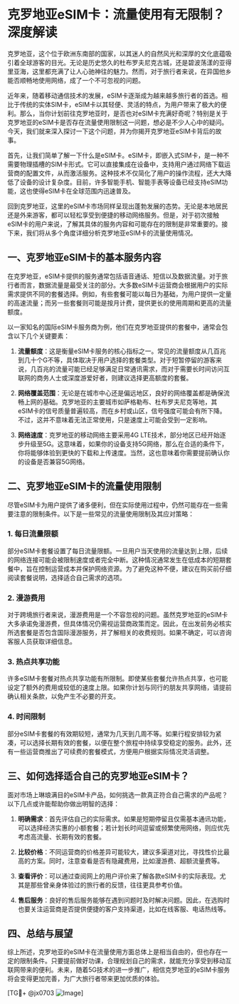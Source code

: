 # 克罗地亚eSIM卡：流量使用有无限制？深度解读

克罗地亚，这个位于欧洲东南部的国家，以其迷人的自然风光和深厚的文化底蕴吸引着全球游客的目光。无论是历史悠久的杜布罗夫尼克古城，还是碧波荡漾的亚得里亚海，这里都充满了让人心驰神往的魅力。然而，对于旅行者来说，在异国他乡能否顺畅地使用网络，成了一个不可忽视的问题。

近年来，随着移动通信技术的发展，eSIM卡逐渐成为越来越多旅行者的首选。相比于传统的实体SIM卡，eSIM卡以其轻便、灵活的特点，为用户带来了极大的便利。那么，当你计划前往克罗地亚时，是否也对eSIM卡充满好奇呢？特别是关于克罗地亚的eSIM卡是否存在流量使用限制这一问题，想必是不少人心中的疑问。今天，我们就来深入探讨一下这个问题，并为你揭开克罗地亚eSIM卡背后的故事。

首先，让我们简单了解一下什么是eSIM卡。eSIM卡，即嵌入式SIM卡，是一种不需要物理插槽的SIM卡形式。它可以直接集成在设备中，支持用户通过网络下载运营商的配置文件，从而激活服务。这种技术不仅简化了用户的操作流程，还大大降低了设备的设计复杂度。目前，许多智能手机、智能手表等设备已经支持eSIM功能，这也使得eSIM卡在全球范围内迅速普及。

回到克罗地亚，这里的eSIM卡市场同样呈现出蓬勃发展的态势。无论是本地居民还是外来游客，都可以轻松享受到便捷的移动网络服务。但是，对于初次接触eSIM卡的用户来说，了解其具体的服务内容和可能存在的限制是非常重要的。接下来，我们将从多个角度详细分析克罗地亚eSIM卡的流量使用情况。

## 一、克罗地亚eSIM卡的基本服务内容

在克罗地亚，eSIM卡提供的服务通常包括语音通话、短信以及数据流量。对于旅行者而言，数据流量是最受关注的部分。大多数eSIM卡运营商会根据用户的实际需求提供不同的套餐选择。例如，有些套餐可能以每日为基础，为用户提供一定量的高速流量；而另一些套餐则可能是按月计费，提供更长的使用周期和更高的流量额度。

以一家知名的国际eSIM卡服务商为例，他们在克罗地亚提供的套餐中，通常会包含以下几个关键要素：

1. **流量额度**：这是衡量eSIM卡服务的核心指标之一。常见的流量额度从几百兆到几十个G不等，具体取决于用户选择的套餐类型。对于短暂停留的游客来说，几百兆的流量可能已经足够满足日常通讯需求，而对于需要长时间访问互联网的商务人士或深度游爱好者，则建议选择更高额度的套餐。

2. **网络覆盖范围**：无论是在城市中心还是偏远地区，良好的网络覆盖都是确保流畅上网的基础。克罗地亚的主要城市如萨格勒布、杜布罗夫尼克等地，其eSIM卡的信号质量普遍较高，而在乡村或山区，信号强度可能会有所下降。不过，这并不意味着无法正常使用，只是速度上可能会受到一定影响。

3. **网络速度**：克罗地亚的移动网络主要采用4G LTE技术，部分地区已经开始逐步升级至5G。这意味着，如果你的设备支持5G网络，那么在合适的条件下，你将能够体验到更快的下载和上传速度。当然，这也意味着你需要提前确认你的设备是否兼容5G网络。

## 二、克罗地亚eSIM卡的流量使用限制

尽管eSIM卡为用户提供了诸多便利，但在实际使用过程中，仍然可能存在一些需要注意的限制条件。以下是一些常见的流量使用限制及其应对策略：

### 1. **每日流量限额**

部分eSIM卡套餐设置了每日流量限额。一旦用户当天使用的流量达到上限，后续的网络连接可能会被限制速度或者完全中断。这种情况通常发生在低成本的短期套餐中，旨在控制运营成本并保护网络资源。为了避免这种不便，建议在购买前仔细阅读套餐说明，选择适合自己需求的选项。

### 2. **漫游费用**

对于跨境旅行者来说，漫游费用是一个不容忽视的问题。虽然克罗地亚的eSIM卡大多承诺免漫游费，但具体情况仍需视运营商政策而定。因此，在出发前务必核实所选套餐是否包含国际漫游服务，并了解相关的收费规则。如果不确定，可以咨询客服人员获取详细信息。

### 3. **热点共享功能**

许多eSIM卡套餐对热点共享功能有所限制。即使某些套餐允许热点共享，也可能设定了额外的费用或较低的速度上限。如果你计划与同行的朋友共享网络，请提前确认相关条款，以免产生不必要的开支。

### 4. **时间限制**

部分eSIM卡套餐的有效期较短，通常为几天到几周不等。如果行程安排较为紧凑，可以选择长期有效的套餐，以便在整个旅程中持续享受稳定的服务。此外，还有一些运营商推出了可续费的套餐模式，方便用户根据实际情况灵活调整。

## 三、如何选择适合自己的克罗地亚eSIM卡？

面对市场上琳琅满目的eSIM卡产品，如何挑选一款真正符合自己需求的产品呢？以下几点或许能帮助你做出明智的选择：

1. **明确需求**：首先评估自己的实际需求。如果是短期停留且仅需基本通讯功能，可以选择经济实惠的小额套餐；若计划长时间逗留或频繁使用网络，则应优先考虑高流量、长期有效的套餐。

2. **比较价格**：不同运营商的价格差异可能较大，建议多渠道对比，寻找性价比最高的方案。同时，注意查看是否有隐藏费用，比如漫游费、超额流量费等。

3. **查看评价**：可以通过查阅网上的用户评价来了解各款eSIM卡的实际表现。尤其是那些曾亲身体验过的旅行者的反馈，往往更具参考价值。

4. **售后服务**：良好的售后服务能够在遇到问题时及时解决问题。因此，在选购时也要关注运营商是否提供便捷的客户支持渠道，比如在线客服、电话热线等。

## 四、总结与展望

综上所述，克罗地亚的eSIM卡在流量使用方面总体上是相当自由的，但也存在一定的限制条件。只要提前做好功课，合理规划自己的需求，就能充分享受到移动互联网带来的便利。未来，随着5G技术的进一步推广，相信克罗地亚的eSIM卡服务将会变得更加完善，为广大旅行者带来更加优质的体验。

[TG💪+ @jx0703 ![Image](https://github.com/user-attachments/assets/dbca1d08-cadb-493c-b0ec-ad6f7a83f270)]